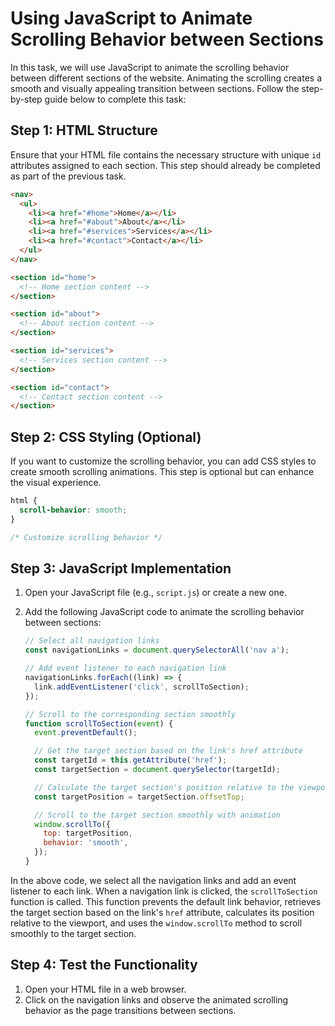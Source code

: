 # Using JavaScript to Animate Scrolling Behavior between Sections

In this task, we will use JavaScript to animate the scrolling behavior between different sections of the website. Animating the scrolling creates a smooth and visually appealing transition between sections. Follow the step-by-step guide below to complete this task:

## Step 1: HTML Structure

Ensure that your HTML file contains the necessary structure with unique `id` attributes assigned to each section. This step should already be completed as part of the previous task.

```html
<nav>
  <ul>
    <li><a href="#home">Home</a></li>
    <li><a href="#about">About</a></li>
    <li><a href="#services">Services</a></li>
    <li><a href="#contact">Contact</a></li>
  </ul>
</nav>

<section id="home">
  <!-- Home section content -->
</section>

<section id="about">
  <!-- About section content -->
</section>

<section id="services">
  <!-- Services section content -->
</section>

<section id="contact">
  <!-- Contact section content -->
</section>
```

## Step 2: CSS Styling (Optional)

If you want to customize the scrolling behavior, you can add CSS styles to create smooth scrolling animations. This step is optional but can enhance the visual experience.

```css
html {
  scroll-behavior: smooth;
}

/* Customize scrolling behavior */
```

## Step 3: JavaScript Implementation

1. Open your JavaScript file (e.g., `script.js`) or create a new one.
2. Add the following JavaScript code to animate the scrolling behavior between sections:

    ```javascript
    // Select all navigation links
    const navigationLinks = document.querySelectorAll('nav a');
    
    // Add event listener to each navigation link
    navigationLinks.forEach((link) => {
      link.addEventListener('click', scrollToSection);
    });
    
    // Scroll to the corresponding section smoothly
    function scrollToSection(event) {
      event.preventDefault();
    
      // Get the target section based on the link's href attribute
      const targetId = this.getAttribute('href');
      const targetSection = document.querySelector(targetId);
    
      // Calculate the target section's position relative to the viewport
      const targetPosition = targetSection.offsetTop;
    
      // Scroll to the target section smoothly with animation
      window.scrollTo({
        top: targetPosition,
        behavior: 'smooth',
      });
    }
    ```

In the above code, we select all the navigation links and add an event listener to each link. When a navigation link is clicked, the `scrollToSection` function is called. This function prevents the default link behavior, retrieves the target section based on the link's `href` attribute, calculates its position relative to the viewport, and uses the `window.scrollTo` method to scroll smoothly to the target section.

## Step 4: Test the Functionality

1. Open your HTML file in a web browser.
2. Click on the navigation links and observe the animated scrolling behavior as the page transitions between sections.

